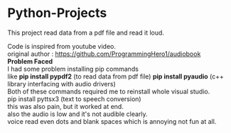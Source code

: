 # Python-Projects
This project read data from a pdf file and read it loud.<br>

Code is inspired from youtube video. <br>
original author : https://github.com/ProgrammingHero1/audiobook<br>
<b>Problem Faced</b><br>
I had some problem installing pip commands</br> like <b>pip install pypdf2</b> (to read data from pdf file)
<b>pip install pyaudio</b> (c++ library interfacing with audio drivers)</br>
Both of these commands required me to reinstall whole visual studio.</br>
pip install pyttsx3 (text to speech conversion)</br>
this was also pain, but it worked at end.</br>
also the audio is low and it's not audible clearly.</br>
voice read even dots and blank spaces which is annoying not fun at all.
